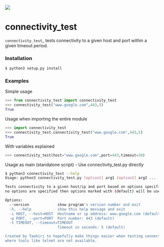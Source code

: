 [![](https://img.shields.io/badge/license-Unlicense-blue.svg?longCache=True)](https://unlicense.org/)

connectivity_test
=================

`connectivity_test`_ tests connectivity to a given host and port within a given timeout period.

### Installation
```bash
$ python3 setup.py install
```

### Examples
Simple usage
```python
>>> from connectivity_test import connectivity_test
>>> connectivity_test("www.google.com",443,5)
True
```

Usage when importing the entire module
```python
>>> import connectivity_test
>>> connectivity_test.connectivity_test("www.google.com",443,5)
True
```

With variables explained
```python
>>> connectivity_test(host="www.google.com",port=443,timeout=30)
```

Usage as main (standalone script) - Use connectivity_test.py directly
```bash
$ python3 connectivity_test --help
Usage: python3 connectivity_test.py [option1] arg1 [option2] arg2 ...

Tests connectivity to a given host/ip and port based on options specified. If
no options are specified then options marked with (default) will be used.

Options:
  --version             show program's version number and exit
  -h, --help            show this help message and exit
  -i HOST, --host=HOST  Hostname or ip address: www.google.com (default)
  -p PORT, --port=PORT  Port number: 443 (default)
  -t TIMEOUT, --timeout=TIMEOUT
                        Timeout in seconds: 5 (default)

Created by Taahirj to hopefully make things easier when testing connectivity
where tools like telnet are not available.
```


